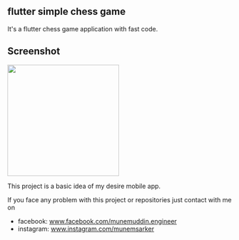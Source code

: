## flutter simple chess game

It's a flutter chess game application with fast code.

## Screenshot
<img src="./listview.jpg" width="250">

This project is a basic idea of my desire mobile app.


If you face any problem with this project or repositories just contact with me on 
- facebook: www.facebook.com/munemuddin.engineer
- instagram: www.instagram.com/munemsarker
